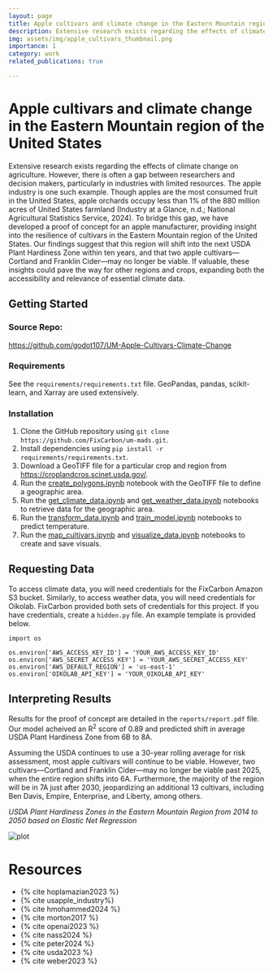 ```yaml
---
layout: page
title: Apple cultivars and climate change in the Eastern Mountain region of the United States
description: Extensive research exists regarding the effects of climate change on agriculture. However, there is often a gap between researchers and decision makers, particularly in industries with limited resources. The apple industry is one such example. Though apples are the most consumed fruit in the United States, apple orchards occupy less than 1% of the 880 million acres of United States farmland (Industry at a Glance, n.d.; National Agricultural Statistics Service, 2024).
img: assets/img/apple_cultivars_thumbnail.png
importance: 1
category: work
related_publications: true

---
```


# Apple cultivars and climate change in the Eastern Mountain region of the United States
Extensive research exists regarding the effects of climate change on agriculture. However, there is often a gap between researchers and decision makers, particularly in industries with limited resources. The apple industry is one such example. Though apples are the most consumed fruit in the United States, apple orchards occupy less than 1% of the 880 million acres of United States farmland (Industry at a Glance, n.d.; National Agricultural Statistics Service, 2024). To bridge this gap, we have developed a proof of concept for an apple manufacturer, providing insight into the resilience of cultivars in the Eastern Mountain region of the United States. Our findings suggest that this region will shift into the next USDA Plant Hardiness Zone within ten years, and that two apple cultivars—Cortland and Franklin Cider—may no longer be viable. If valuable, these insights could pave the way for other regions and crops, expanding both the accessibility and relevance of essential climate data.

## Getting Started
### Source Repo:
<a href = 'https://github.com/godot107/UM-Apple-Cultivars-Climate-Change'>https://github.com/godot107/UM-Apple-Cultivars-Climate-Change</a>
### Requirements
See the `requirements/requirements.txt` file. GeoPandas, pandas, scikit-learn, and Xarray are used extensively.
### Installation
1. Clone the GitHub repository using `git clone https://github.com/FixCarbon/um-mads.git`.
2. Install dependencies using `pip install -r requirements/requirements.txt`.
3. Download a GeoTIFF file for a particular crop and region from <a href = "https://croplandcros.scinet.usda.gov/">https://croplandcros.scinet.usda.gov/</a>.
4. Run the [create_polygons.ipynb](https://github.com/godot107/UM-Apple-Cultivars-Climate-Change/blob/main/notebooks/create_polygons.ipynb) notebook with the GeoTIFF file to define a geographic area.
5. Run the [get_climate_data.ipynb](https://github.com/godot107/UM-Apple-Cultivars-Climate-Change/blob/main/notebooks/get_climate_data.ipynb) and [get_weather_data.ipynb](https://github.com/godot107/UM-Apple-Cultivars-Climate-Change/blob/main/notebooks/get_weather_data.ipynb) notebooks to retrieve data for the geographic area.
6. Run the [transform_data.ipynb](https://github.com/godot107/UM-Apple-Cultivars-Climate-Change/blob/main/notebooks/transform_data.ipynb) and [train_model.ipynb](https://github.com/godot107/UM-Apple-Cultivars-Climate-Change/blob/main/notebooks/train_model.ipynb) notebooks to predict temperature.
7. Run the [map_cultivars.ipynb](https://github.com/godot107/UM-Apple-Cultivars-Climate-Change/blob/main/notebooks/map_cultivars.ipynb) and [visualize_data.ipynb](https://github.com/godot107/UM-Apple-Cultivars-Climate-Change/blob/main/notebooks/visualize_data.ipynb) notebooks to create and save visuals.
## Requesting Data
To access climate data, you will need credentials for the FixCarbon Amazon S3 bucket. Similarly, to access weather data, you will need credentials for Oikolab. FixCarbon provided both sets of credentials for this project. If you have credentials, create a `hidden.py` file. An example template is provided below.

```
import os

os.environ['AWS_ACCESS_KEY_ID'] = 'YOUR_AWS_ACCESS_KEY_ID'
os.environ['AWS_SECRET_ACCESS_KEY'] = 'YOUR_AWS_SECRET_ACCESS_KEY'
os.environ['AWS_DEFAULT_REGION'] = 'us-east-1'
os.environ['OIKOLAB_API_KEY'] = 'YOUR_OIKOLAB_API_KEY'
```

## Interpreting Results
Results for the proof of concept are detailed in the `reports/report.pdf` file. Our model acheived an R<sup>2</sup> score of 0.89 and predicted shift in average USDA Plant Hardiness Zone from 6B to 8A. 

Assuming the USDA continues to use a 30-year rolling average for risk assessment, most apple cultivars will continue to be viable. However, two cultivars—Cortland and Franklin Cider—may no longer be viable past 2025, when the entire region shifts into 6A. Furthermore, the majority of the region will be in 7A just after 2030, jeopardizing an additional 13 cultivars, including Ben Davis, Empire, Enterprise, and Liberty, among others.

_USDA Plant Hardiness Zones in the Eastern Mountain Region from 2014 to 2050 based on Elastic Net Regression_

![plot](https://github.com/godot107/UM-Apple-Cultivars-Climate-Change/raw/main/reports/figures/fig4_weather_usda.gif)

# Resources
- {% cite hoplamazian2023 %}
- {% cite usapple_industry%}
- {% cite hmohammed2024 %}
- {% cite morton2017 %}
- {% cite openai2023 %}
- {% cite nass2024 %}
- {% cite peter2024 %}
- {% cite usda2023 %}
- {% cite weber2023 %}
